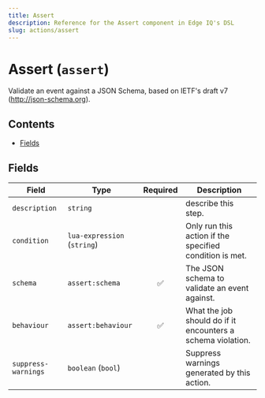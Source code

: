 ```yaml
---
title: Assert
description: Reference for the Assert component in Edge IQ's DSL
slug: actions/assert
---
```


# Assert (`assert`)

Validate an event against a JSON Schema, based on IETF's draft v7 (http://json-schema.org).


## Contents

- [Fields](#fields)




## Fields


| Field | Type | Required | Description |
|---|---|:---:|---|
| `description` | `string` |  | describe this step. |
| `condition` | `lua-expression` (`string`) |  | Only run this action if the specified condition is met. |
| `schema` | `assert:schema` | ✅ | The JSON schema to validate an event against. |
| `behaviour` | `assert:behaviour` | ✅ | What the job should do if it encounters a schema violation. |
| `suppress-warnings` | `boolean` (`bool`) |  | Suppress warnings generated by this action. |







